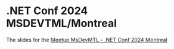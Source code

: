 # .NET Conf 2024 MSDEVTML/Montreal

The slides for the [Meetup MsDevMTL - .NET Conf 2024 Montreal](https://www.meetup.com/msdevmtl/events/303960071)
